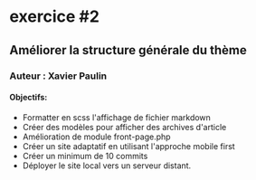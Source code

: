 # exercice #2

## Améliorer la structure générale du thème
### Auteur : Xavier Paulin
#### Objectifs: 
- Formatter en scss l'affichage de fichier markdown
- Créer des modèles pour afficher des archives d'article
- Amélioration de module front-page.php
- Créer un site adaptatif en utilisant l'approche mobile first
- Créer un minimum de 10 commits 
- Déployer le site local vers un serveur distant.   

